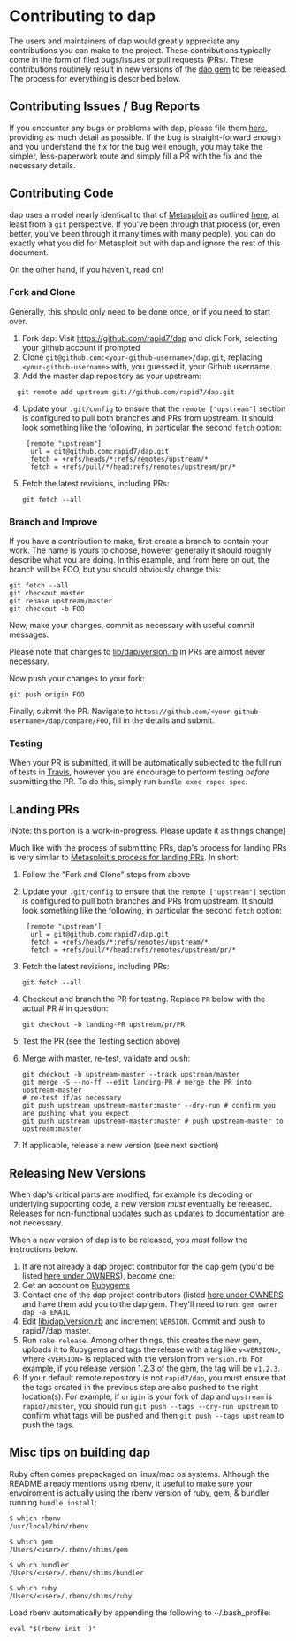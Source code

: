# Contributing to dap

The users and maintainers of dap would greatly appreciate any contributions
you can make to the project.  These contributions typically come in the form of
filed bugs/issues or pull requests (PRs).  These contributions routinely result
in new versions of the [dap gem](https://rubygems.org/gems/dap) to be
released.  The process for everything is described below.

## Contributing Issues / Bug Reports

If you encounter any bugs or problems with dap, please file them
[here](https://github.com/rapid7/dap/issues/new), providing as much detail as
possible.  If the bug is straight-forward enough and you understand the fix for
the bug well enough, you may take the simpler, less-paperwork route and simply
fill a PR with the fix and the necessary details.

## Contributing Code

dap uses a model nearly identical to that of
[Metasploit](https://github.com/rapid7/metasploit-framework) as outlined
[here](https://github.com/rapid7/metasploit-framework/wiki/Setting-Up-a-Metasploit-Development-Environment),
at least from a ```git``` perspective.  If you've been through that process
(or, even better, you've been through it many times with many people), you can
do exactly what you did for Metasploit but with dap and ignore the rest of
this document.

On the other hand, if you haven't, read on!

### Fork and Clone

Generally, this should only need to be done once, or if you need to start over.

1. Fork dap: Visit https://github.com/rapid7/dap and click Fork,
   selecting your github account if prompted
2.  Clone ```git@github.com:<your-github-username>/dap.git```, replacing
```<your-github-username>``` with, you guessed it, your Github username.
3.  Add the master dap repository as your upstream:

 ```
   git remote add upstream git://github.com/rapid7/dap.git
 ```
4. Update your `.git/config` to ensure that the `remote ["upstream"]` section is configured to pull both branches and PRs from upstream.  It should look something like the following, in particular the second `fetch` option:

    ```
     [remote "upstream"]
      url = git@github.com:rapid7/dap.git
      fetch = +refs/heads/*:refs/remotes/upstream/*
      fetch = +refs/pull/*/head:refs/remotes/upstream/pr/*
     ```
5. Fetch the latest revisions, including PRs:

    ```
    git fetch --all
    ```

### Branch and Improve

If you have a contribution to make, first create a branch to contain your
work.  The name is yours to choose, however generally it should roughly
describe what you are doing.  In this example, and from here on out, the
branch will be FOO, but you should obviously change this:

```
git fetch --all
git checkout master
git rebase upstream/master
git checkout -b FOO
```

Now, make your changes, commit as necessary with useful commit messages.

Please note that changes to [lib/dap/version.rb](https://github.com/rapid7/dap/blob/master/lib/dap/version.rb) in PRs are almost never necessary.

Now push your changes to your fork:

```
git push origin FOO
```

Finally, submit the PR.  Navigate to ```https://github.com/<your-github-username>/dap/compare/FOO```, fill in the details and submit.

### Testing

When your PR is submitted, it will be automatically subjected to the full run of tests in [Travis](https://travis-ci.org/rapid7/dap/), however you are encourage to perform testing _before_ submitting the PR.  To do this, simply run `bundle exec rspec spec`.

## Landing PRs

(Note: this portion is a work-in-progress.  Please update it as things change)

Much like with the process of submitting PRs, dap's process for landing PRs
is very similar to [Metasploit's process for landing
PRs](https://github.com/rapid7/metasploit-framework/wiki/Landing-Pull-Requests).
In short:

1. Follow the "Fork and Clone" steps from above
2. Update your `.git/config` to ensure that the `remote ["upstream"]` section is configured to pull both branches and PRs from upstream.  It should look something like the following, in particular the second `fetch` option:

    ```
     [remote "upstream"]
      url = git@github.com:rapid7/dap.git
      fetch = +refs/heads/*:refs/remotes/upstream/*
      fetch = +refs/pull/*/head:refs/remotes/upstream/pr/*
     ```
3. Fetch the latest revisions, including PRs:

    ```
    git fetch --all
    ```
4. Checkout and branch the PR for testing.  Replace ```PR``` below with the actual PR # in question:

    ```
    git checkout -b landing-PR upstream/pr/PR
    ```
5. Test the PR (see the Testing section above)
6. Merge with master, re-test, validate and push:

    ```
    git checkout -b upstream-master --track upstream/master
    git merge -S --no-ff --edit landing-PR # merge the PR into upstream-master
    # re-test if/as necessary
    git push upstream upstream-master:master --dry-run # confirm you are pushing what you expect
    git push upstream upstream-master:master # push upstream-master to upstream:master
    ```
7. If applicable, release a new version (see next section)

## Releasing New Versions

When dap's critical parts are modified, for example its decoding or underlying supporting code, a new version _must_ eventually be released.  Releases for non-functional updates such as updates to documentation are not necessary.

When a new version of dap is to be released, you _must_ follow the instructions below.

1. If are not already a dap project contributor for the dap gem (you'd be listed [here under OWNERS](https://rubygems.org/gems/dap)), become one:
  1. Get an account on [Rubygems](https://rubygems.org)
  2. Contact one of the dap project contributors (listed [here under OWNERS](https://rubygems.org/gems/dap) and have them add you to the dap gem.  They'll need to run:
    ```
      gem owner dap -a EMAIL
    ```
2. Edit [lib/dap/version.rb](https://github.com/rapid7/dap/blob/master/lib/dap/version.rb) and increment ```VERSION```.  Commit and push to rapid7/dap master.
3. Run `rake release`.  Among other things, this creates the new gem, uploads it to Rubygems and tags the release with a tag like `v<VERSION>`, where `<VERSION>` is replaced with the version from `version.rb`.  For example, if you release version 1.2.3 of the gem, the tag will be `v1.2.3`.
4. If your default remote repository is not `rapid7/dap`, you must ensure that the tags created in the previous step are also pushed to the right location(s).  For example, if `origin` is your fork of dap and `upstream` is `rapid7/master`, you should run `git push --tags --dry-run upstream` to confirm what tags will be pushed and then `git push --tags upstream` to push the tags.

## Misc tips on building dap

Ruby often comes prepackaged on linux/mac os systems. Although the README already mentions using rbenv, it useful to make sure your envoiroment is actually using the rbenv version of ruby, gem, & bundler running ```bundle install```:

```
$ which rbenv
/usr/local/bin/rbenv

$ which gem
/Users/<user>/.rbenv/shims/gem

$ which bundler
/Users/<user>/.rbenv/shims/bundler

$ which ruby
/Users/<user>/.rbenv/shims/ruby
```

Load rbenv automatically by appending the following to ~/.bash_profile:
```
eval "$(rbenv init -)"
```
